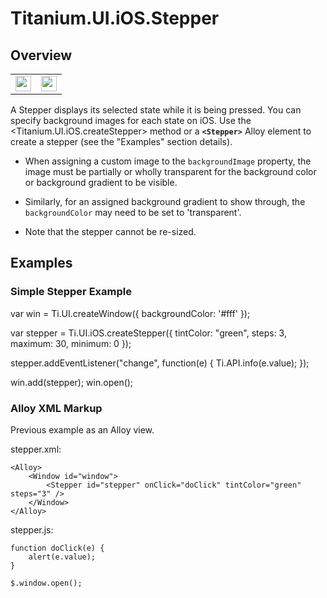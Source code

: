 # Titanium.UI.iOS.Stepper

<TypeHeader/>

## Overview

<table id="iOS Stepper">
  <tbody>
    <tr>
      <td><img src="images/stepper/stepper.png" height="25" /></td>
      <td><img src="images/stepper/stepper_custom.png" height="25" /></td>
    </tr>
  </tbody>
</table>

A Stepper displays its selected state while it is being pressed.
You can specify background images for each state on iOS.
Use the <Titanium.UI.iOS.createStepper> method or a **`<Stepper>`** Alloy element to create a stepper
(see the "Examples" section details).

* When assigning a custom image to the `backgroundImage` property, the image must be
partially or wholly transparent for the background color or background gradient to be visible.
* Similarly, for an assigned background gradient to show through, the `backgroundColor` may need to be
set to 'transparent'.

* Note that the stepper cannot be re-sized.

## Examples

### Simple Stepper Example

var win = Ti.UI.createWindow({
    backgroundColor: '#fff'
});

var stepper = Ti.UI.iOS.createStepper({
    tintColor: "green",
    steps: 3,
    maximum: 30,
    minimum: 0
});

stepper.addEventListener("change", function(e) {
    Ti.API.info(e.value);
});

win.add(stepper);
win.open();

### Alloy XML Markup

Previous example as an Alloy view.

stepper.xml:

    <Alloy>
        <Window id="window">
            <Stepper id="stepper" onClick="doClick" tintColor="green" steps="3" />
        </Window>
    </Alloy>

stepper.js:

    function doClick(e) {
        alert(e.value);
    }

    $.window.open();

<ApiDocs/>
